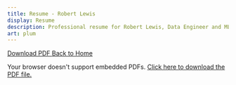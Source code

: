 ```yaml
---
title: Resume - Robert Lewis
display: Resume
description: Professional resume for Robert Lewis, Data Engineer and ML Engineer.
art: plum
---
```


<!-- @layout-full-width -->
<div class="flex flex-col items-center max-w-3xl mx-auto mt-8">
  <div class="mb-4 flex gap-4 justify-center">
    <a 
      href="/Robert_Lewis_Resume.pdf" 
      download
      class="inline-block px-4 py-2 bg-gray-100 dark:bg-gray-700 rounded-lg hover:bg-gray-200 dark:hover:bg-gray-600 transition">
      <span i-carbon-download class="mr-1" /> Download PDF
    </a>
    <a 
      href="/" 
      class="inline-block px-4 py-2 bg-gray-100 dark:bg-gray-700 rounded-lg hover:bg-gray-200 dark:hover:bg-gray-600 transition">
      <span i-carbon-arrow-left class="mr-1" /> Back to Home
    </a>
  </div>

  <div class="w-full bg-white dark:bg-gray-800 rounded-lg shadow-md p-4">
    <object
      data="/Robert_Lewis_Resume.pdf"
      type="application/pdf"
      class="w-full min-h-[800px]">
      <p class="text-center py-8">
        Your browser doesn't support embedded PDFs. 
        <a href="/Robert_Lewis_Resume.pdf" download class="text-primary hover:underline">
          Click here to download the PDF file.
        </a>
      </p>
    </object>
  </div>
</div>

